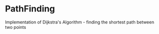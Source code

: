 # PathFinding
Implementation of Dijkstra's Algorithm - finding the shortest path between two points
